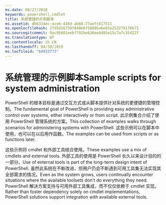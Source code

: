 ```yaml
---
ms.date: 08/27/2018
keywords: powershell,cmdlet
title: 系统管理的示例脚本
ms.assetid: db6334ec-ace6-436d-ab88-77aefc817511
ms.openlocfilehash: 2fd5d16759f840e6f5809ba6e65e253279176b71
ms.sourcegitcommit: 9ac95601eebf792be636ee4d85e15c7a7c35422f
ms.translationtype: HT
ms.contentlocale: zh-CN
ms.lasthandoff: 04/30/2019
ms.locfileid: "64933773"
---
```

# <a name="sample-scripts-for-system-administration"></a><span data-ttu-id="a94b8-103">系统管理的示例脚本</span><span class="sxs-lookup"><span data-stu-id="a94b8-103">Sample scripts for system administration</span></span>

<span data-ttu-id="a94b8-104">PowerShell 的根本目标是通过交互方式或从脚本提供针对系统的更便捷的管理控制。</span><span class="sxs-lookup"><span data-stu-id="a94b8-104">The fundamental goal of PowerShell is providing easy administrative control over systems, either interactively or from script.</span></span> <span data-ttu-id="a94b8-105">此示例集合介绍了使用 PowerShell 管理系统的方案。</span><span class="sxs-lookup"><span data-stu-id="a94b8-105">This collection of examples walks through scenarios for administering systems with PowerShell.</span></span> <span data-ttu-id="a94b8-106">这些示例可以在脚本中使用，也可以在以后用作函数。</span><span class="sxs-lookup"><span data-stu-id="a94b8-106">The examples can be used from scripts or as functions later.</span></span>

<span data-ttu-id="a94b8-107">这些示例将 cmdlet 和外部工具结合使用。</span><span class="sxs-lookup"><span data-stu-id="a94b8-107">These examples use a mix of cmdlets and external tools.</span></span> <span data-ttu-id="a94b8-108">外部工具的使用是 PowerShell 长久以来设计目的的一部分。</span><span class="sxs-lookup"><span data-stu-id="a94b8-108">Use of external tools is part of the long-term design intent of PowerShell.</span></span> <span data-ttu-id="a94b8-109">虽然此系统在不断改进，但用户仍会不断遇到可用工具集无法实现其全部需求的情况。</span><span class="sxs-lookup"><span data-stu-id="a94b8-109">Even as the system grows, users continually encounter situations where the available toolsets don't do everything they need.</span></span> <span data-ttu-id="a94b8-110">PowerShell 解决方案支持与可用外部工具集成，而不仅仅依赖于 cmdlet 实现。</span><span class="sxs-lookup"><span data-stu-id="a94b8-110">Rather than foster dependency solely on cmdlet implementations, PowerShell solutions support integration with available external tools.</span></span>